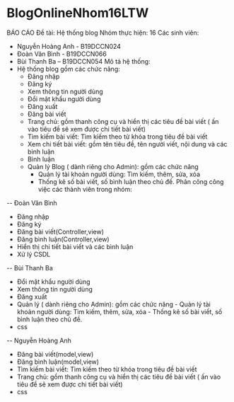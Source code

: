 # BlogOnlineNhom16LTW
BÁO CÁO
Đề tài: Hệ thống blog
Nhóm thực hiện: 16
Các sinh viên: 
- Nguyễn Hoàng Anh - B19DCCN024
- Đoàn Văn Bình - B19DCCN066
- Bùi Thanh Ba – B19DCCN054
Mô tả hệ thống:
- Hệ thống blog gồm các chức năng:
    + Đăng nhập
    + Đăng ký 
    + Xem thông tin người dùng
    + Đổi mật khẩu người dùng
    + Đăng xuất
    + Đăng bài viết
    + Trang chủ: gồm thanh công cụ và hiển thị các tiêu đề bài viết ( ấn vào tiêu đề sẽ xem được chi tiết bài viết)
    + Tìm kiếm bài viết: Tìm kiếm theo từ khóa trong tiêu đề bài viết
    + Xem chi tiết bài viết: gồm tên tiêu đề, tên người viết, nội dung và các bình luận
    + Bình luận
    + Quản lý Blog ( dành riêng cho Admin): gồm các chức năng
        - Quản lý tài khoản người dùng: Tìm kiếm, thêm, sửa, xóa
        - Thống kê số bài viết, số bình luận theo chủ đề.
Phân công công việc các thành viên trong nhóm:

-- Đoàn Văn Bình
+ Đăng nhập
+ Đăng ký
+ Đăng bài viết(Controller,view)
+ Đăng bình luận(Controller,view)
+ Hiển thị chi tiết bài viết và các bình luận
+ Xử lý CSDL

-- Bùi Thanh Ba
+ Đổi mật khẩu người dùng
+ Xem thông tin người dùng
+ Đăng xuất
+ Quản lý ( dành riêng cho Admin): gồm các chức năng
        - Quản lý tài khoản người dùng: Tìm kiếm, thêm, sửa, xóa
        - Thống kê số bài viết, số bình luận theo chủ đề.
+ css

-- Nguyễn Hoàng Anh
+ Đăng bài viết(model,view)
+ Đăng bình luận(model,view)
+ Tìm kiếm bài viết: Tìm kiếm theo từ khóa trong tiêu đề bài viết
+ Trang chủ: gồm thanh công cụ và hiển thị các tiêu đề bài viết ( ấn vào tiêu đề sẽ xem được chi tiết bài viết)
+ css
